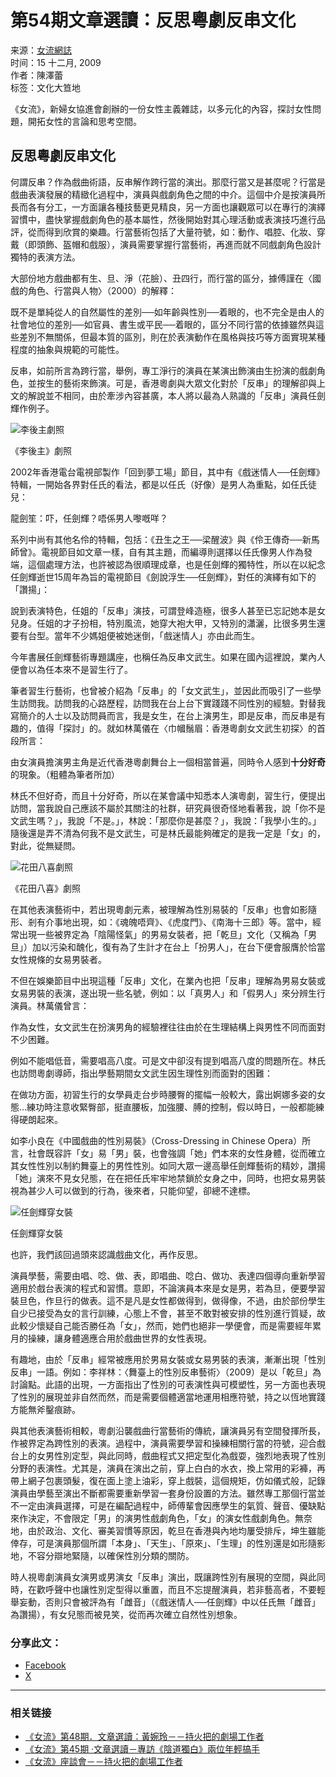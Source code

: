 # 第54期文章選讀：反思粵劇反串文化

来源：[女流網誌](https://nuliu.wordpress.com/)  
时间：15 十二月, 2009  
作者：陳澤蕾  
标签：文化大笪地  

《女流》，新婦女協進會創辦的一份女性主義雜誌，以多元化的內容，探討女性問題，開拓女性的言論和思考空間。

## 反思粵劇反串文化

何謂反串？作為戲曲術語，反串解作跨行當的演出。那麼行當又是甚麼呢？行當是戲曲表演發展的精緻化過程中，演員與戲劇角色之間的中介。這個中介是按演員所長而各有分工，一方面讓各種技藝更見精良，另一方面也讓觀眾可以在專行的演繹習慣中，盡快掌握戲劇角色的基本屬性，然後開始對其心理活動或表演技巧進行品評，從而得到欣賞的樂趣。行當藝術包括了大量符號，如：動作、唱腔、化妝、穿戴（即頭飾、盔帽和戲服），演員需要掌握行當藝術，再進而就不同戲劇角色設計獨特的表演方法。

大部份地方戲曲都有生、旦、淨（花臉）、丑四行，而行當的區分，據傅謹在〈國戲的角色、行當與人物〉（2000）的解釋：

既不是單純從人的自然屬性的差別──如年齡與性別──着眼的，也不完全是由人的社會地位的差別──如官員、書生或平民──着眼的，區分不同行當的依據雖然與這些差別不無關係，但最本質的區別，則在於表演動作在風格與技巧等方面實現某種程度的抽象與規範的可能性。

反串，如前所言為跨行當，舉例，專工淨行的演員在某演出飾演由生扮演的戲劇角色，並按生的藝術來飾演。可是，香港粵劇與大眾文化對於「反串」的理解卻與上文的解說並不相同，由於牽涉內容甚廣，本人將以最為人熟識的「反串」演員任劍輝作例子。

![李後主劇照](https://nuliu.wordpress.com/wp-content/uploads/2009/12/e69d8ee5be8ce4b8bb.jpg?w=300&h=222)

《李後主》劇照

2002年香港電台電視部製作「回到夢工場」節目，其中有《戲迷情人──任劍輝》特輯，一開始各界對任氏的看法，都是以任氏（好像）是男人為重點，如任氏徒兒：

龍劍笙：吓，任劍輝？唔係男人嚟嘅咩？

系列中尚有其他名伶的特輯，包括：《丑生之王──梁醒波》與《伶王傳奇──新馬師曾》。電視節目如文章一樣，自有其主題，而編導則選擇以任氏像男人作為發端，這個處理方法，也許被認為很順理成章，也是任劍輝的獨特性，所以在以紀念任劍輝逝世15周年為旨的電視節目《劍說浮生──任劍輝》，對任的演繹有如下的「讚揚」：

說到表演特色，任姐的「反串」演技，可謂登峰造極，很多人甚至已忘記她本是女兒身。任姐的才子扮相，特別風流，她穿大袍大甲，又特別的瀟灑，比很多男生還要有台型。當年不少媽姐便被她迷倒，「戲迷情人」亦由此而生。

今年書展任劍輝藝術專題講座，也稱任為反串文武生。如果在國內這裡說，業內人便會以為任本來不是習生行了。

筆者習生行藝術，也曾被介紹為「反串」的「女文武生」，並因此而吸引了一些學生訪問我。訪問我的心路歷程，訪問我在台上台下實踐踐不同性別的經驗。對替我寫簡介的人士以及訪問員而言，我是女生，在台上演男生，即是反串，而反串是有趣的，值得「探討」的。就如林萬儀在〈巾幗鬚眉：香港粵劇女文武生初探〉的首段所言：

由女演員擔演男主角是近代香港粵劇舞台上一個相當普遍，同時令人感到**十分好奇**的現象。（粗體為筆者所加）

林氏不但好奇，而且十分好奇，所以在某會議中知悉本人演粵劇，習生行，便提出訪問，當我說自己應該不屬於其關注的社群，研究員很奇怪地看著我，說「你不是文武生嗎？」，我說「不是。」，林說：「那麼你是甚麼？」，我說：「我學小生的。」隨後還是弄不清為何我不是文武生，可是林氏最能夠確定的是我一定是「女」的，對此，從無疑問。

![花田八喜劇照](https://nuliu.wordpress.com/wp-content/uploads/2009/12/e88ab1e794b0e585abe5969c.jpg?w=220&h=300)

《花田八喜》劇照

在其他表演藝術中，若出現粵劇元素，被理解為性別易裝的「反串」也會如影隨形、剎有介事地出現，如：《魂魄唔齊》、《虎度門》、《南海十三郎》等。當中，經常出現一些被界定為「陰陽怪氣」的男易女裝者，把「乾旦」文化（又稱為「男旦」）加以污染和醜化，復有為了生計才在台上「扮男人」，在台下便會服膺於恰當女性規條的女易男裝者。

不但在娛樂節目中出現這種「反串」文化，在業內也把「反串」理解為男易女裝或女易男裝的表演，遂出現一些名號，例如：以「真男人」和「假男人」來分辨生行演員。林萬儀曾言：

作為女性，女文武生在扮演男角的經驗裡往往由於在生理結構上與男性不同而面對不少困難。

例如不能唱低音，需要唱高八度。可是文中卻沒有提到唱高八度的問題所在。林氏也訪問粵劇導師，指出學藝期間女文武生因生理性別而面對的困難：

在做功方面，初習生行的女學員走台步時腰臀的擺幅一般較大，露出婀娜多姿的女態…練功時注意收緊臀部，挺直腰板，加強腰、膊的控制，假以時日，一般都能練得硬朗起來。

如李小良在《中國戲曲的性別易裝》（Cross-Dressing in Chinese Opera）所言，社會既容許「女」易「男」裝，也會強調「她」們本來的女性身體，從而確立其女性性別以制約舞臺上的男性性別。如同大眾一邊高舉任劍輝藝術的精妙，讚揚「她」演來不見女兒態，在在把任氏牢牢地禁鎖於女身之中，同時，也把女易男裝視為甚少人可以做到的行為，後來者，只能仰望，卻總不達標。

![任劍輝穿女裝](https://nuliu.wordpress.com/wp-content/uploads/2009/12/e4bbbbe5a5b3e8a39d.jpg?w=114&h=300)

任劍輝穿女裝

也許，我們該回過頭來認識戲曲文化，再作反思。

演員學藝，需要由唱、唸、做、表，即唱曲、唸白、做功、表達四個導向重新學習適用於戲台表演的程式和習慣。意即，不論演員本來是女是男，若為旦，便要學習裝旦色，作旦行的做表。這不是凡是女性都做得到，做得像，不過，由於部份學生自少已接受為女的言行訓練，心態上不會，甚至不敢對被安排的性別進行質疑，故此較少懷疑自己能否勝任為「女」，然而，她們也絕非一學便會，而是需要經年累月的操練，讓身體適應合用於戲曲世界的女性表現。

有趣地，由於「反串」經常被應用於男易女裝或女易男裝的表演，漸漸出現「性別反串」一語。例如：李祥林：〈舞臺上的性別反串藝術〉（2009）是以「乾旦」為討論點。此語的出現，一方面指出了性別的可表演性與可模塑性，另一方面也表現了性別的展現並非自然而然，而是需要個體適當地運用相應符號，持之以恆地實踐方能無斧鑿痕跡。

與其他表演藝術相較，粵劇沿襲戲曲行當藝術的傳統，讓演員另有空間發揮所長，作被界定為跨性別的表演。過程中，演員需要學習和操練相關行當的符號，迎合戲台上的女男性別定型，與此同時，戲曲程式又把定型化為戲耍，強烈地表現了性別分野的表演性。尤其是，演員在演出之前，穿上白白的水衣，換上常用的彩褲，再帶上網子包裹頭髮，復在面上塗上油彩，穿上戲裝，這個規矩，仿如儀式般，記錄演員由學藝至演出不斷都需要重新學習一套身份設置的方法。雖然專工那個行當並不一定由演員選擇，可是在編配過程中，師傅輩會因應學生的氣質、聲音、優缺點來作決定，不會限定「男」的演男性戲劇角色，「女」的演女性戲劇角色。無奈地，由於政治、文化、審美習慣等原因，乾旦在香港與內地均屢受排斥，坤生雖能倖存，可是演員那個所謂「本身」、「天生」、「原來」、「生理」的性別還是如形隨影地，不容分辯地緊隨，以確保性別分類的關防。

時人視粵劇演員女演男或男演女「反串」演出，既讓跨性別有展現的空間，與此同時，在歡呼聲中也讓性別定型得以重置，而且不忘提醒演員，若非藝高者，不要輕舉妄動，否則只會被評為有「雌音」（《戲迷情人──任劍輝》中以任氏無「雌音」為讚揚），有女兒態而被見笑，從而再次確立自然性別想象。

### 分享此文：

- [Facebook](https://nuliu.wordpress.com/2009/12/15/%e7%ac%ac54%e6%9c%9f%e6%96%87%e7%ab%a0%e9%81%b8%e8%ae%80%ef%bc%9a%e5%8f%8d%e6%80%9d%e7%b2%b5%e5%8a%87%e5%8f%8d%e4%b8%b2%e6%96%87%e5%8c%96/?share=facebook&nb=1)  
- [X](https://nuliu.wordpress.com/2009/12/15/%e7%ac%ac54%e6%9c%9f%e6%96%87%e7%ab%a0%e9%81%b8%e8%ae%80%ef%bc%9a%e5%8f%8d%e6%80%9d%e7%b2%b5%e5%8a%87%e5%8f%8d%e4%b8%b2%e6%96%87%e5%8c%96/?share=x&nb=1)  

---

### 相关链接

- [《女流》第48期．文章選讀：黃婉玲－－持火把的劇場工作者](https://nuliu.wordpress.com/2008/04/29/%e3%80%8a%e5%a5%b3%e6%b5%81%e3%80%8b%e7%ac%ac48%e6%9c%9f%ef%bc%8e%e6%96%87%e7%ab%a0%e9%81%b8%e8%ae%80%ef%bc%9a%e9%bb%83%e5%a9%89%e7%8e%b2%ef%bc%8d%ef%bc%8d%e6%8c%81%e7%81%ab%e6%8a%8a%e7%9a%84%e5%8a%87/)  
- [《女流》第45期 ‧文章選讀－專訪《陰道獨白》兩位年輕搞手](https://nuliu.wordpress.com/2007/08/23/%e3%80%8a%e5%a5%b3%e6%b5%81%e3%80%8b%e7%ac%ac45%e6%9c%9f-%e2%80%a7%e6%96%87%e7%ab%a0%e9%81%b8%e8%ae%80%ef%bc%8d%e5%b0%88%e8%a8%aa%e3%80%8a%e9%99%b0%e9%81%93%e7%8d%a8%e7%99%bd%e3%80%8b%e5%85%a9/)  
- [《女流》座談會－－持火把的劇場工作者](https://nuliu.wordpress.com/2008/04/29/%e3%80%8a%e5%a5%b3%e6%b5%81%e3%80%8b%e5%ba%a7%e8%ab%87%e6%9c%83%ef%bc%8d%ef%bc%8d%e6%8c%81%e7%81%ab%e6%8a%8a%e7%9a%84%e5%8a%87%e5%a0%b4%e5%b7%a5%e4%bd%9c%e8%80%85/)  